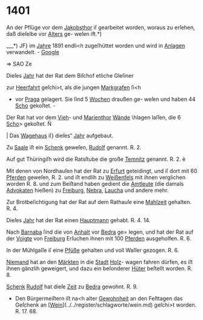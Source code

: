 # 1401

An der Pfſüge vor dem [Jakobsthor](../../register/worte/jakobsthor.md) iſ gearbeitet
worden, woraus zu erſehen, daß dieſelbe vor [Alters](../../register/worte/alters.md) ge-
weſen ift.*)

___*) JF} im [Jahre](../../register/worte/jahre.md) 1891 endli<h zugeſhüttet worden und wird
in [Anlagen](../../register/orte/anlagen.md) verwandelt. -
[Google](../../register/worte/google.md)


=> SAO Ze

Dieſes [Jahr](../../register/worte/jahr.md) hat der Rat dem Biſchof etliche Gleſiner

zur [Heerfahrt](../../register/worte/heerfahrt.md) geſchi>t, als die jungen [Markgrafen](../../register/worte/markgrafen.md) ſi<h
- vor [Praga](../../register/worte/praga.md) gelagert. Sie ſind 5 [Wochen](../../register/worte/wochen.md) draußen ge-
weſen und haben 44 [Scho](../../register/worte/scho.md) gekoſtet. -

Der Rat hat vor dem [Vieh](../../register/worte/vieh.md)- und [Marienthor](../../register/worte/marienthor.md) [Wände](../../register/worte/wände.md)
\hlagen laſſen, die 6 [Scho](../../register/worte/scho.md)> gekoſtet. Ñ

| Das [Wagehaus](../../register/worte/wagehaus.md) iſ} dieſes“ [Jahr](../../register/worte/jahr.md) aufgebaut.

Zu [Saale](../../register/worte/saale.md) iſt ein [Schenk](../../register/worte/schenk.md) geweſen, [Rudolf](../../register/worte/rudolf.md) genannt. R. 2.

Auf gut Thüringiſh wird die Ratsſtube die große
[Temnitz](../../register/worte/temnitz.md) genannt. R. 2. è

Mit denen von Nordhauſen hat der Rat zu [Erfurt](../../register/orte/erfurt.md)
geteidingt, und iſ dort mit 60 [Pferden](../../register/worte/pferden.md) geweſen, R. 2.
und iſt endlih zu [Weißenfels](../../register/orte/weißenfels.md) mit ihnen verglichen worden
R. 8. und zum Beiſtand haben gedient die [Amtleute](../../register/worte/amtleute.md) (die
damals [Advokaten](../../register/worte/advokaten.md) hießen) zu [Freiburg](../../register/orte/freiburg.md), [Nebra](../../register/worte/nebra.md), [Laucha](../../register/worte/laucha.md)
und andere mehr.

Zur Brotbeſichtigung hat der Rat auf dem Rathauſe
eine [Mahlzeit](../../register/worte/mahlzeit.md) gehalten. R. 4.

Dieſes [Jahr](../../register/worte/jahr.md) hat der Rat einen [Hauptmann](../../register/worte/hauptmann.md) gehabt.
R. 4. 14.

Nach [Barnaba](../../register/worte/barnaba.md) ſind die von [Anhalt](../../register/orte/anhalt.md) vor [Bedra](../../register/orte/bedra.md) ge=
legen, und hat der Rat auf der [Voigte](../../register/worte/voigte.md) von [Freiburg](../../register/orte/freiburg.md)
Erſuchen ihnen mit 100 [Pferden](../../register/worte/pferden.md) ausgeholfen. R. 6.

In der Mühlgaſſe iſ eine [Pfüße](../../register/worte/pfüße.md) gehalten und voll
Waſſer gezogen. R. 6.

[Niemand](../../register/worte/niemand.md) hat an den [Märkten](../../register/worte/märkten.md) in die [Stadt](../../register/worte/stadt.md) [Holz](../../register/worte/holz.md)-
wagen fahren dürfen, es iſt ihnen gänzlih geweigert, und
dazu ein beſonderer [Hüter](../../register/worte/hüter.md) beſtellt worden. R. 8.

[Schenk](../../register/worte/schenk.md) [Rudolf](../../register/worte/rudolf.md) hat dieſe [Zeit](../../register/worte/zeit.md) zu [Bedra](../../register/orte/bedra.md) gewohnt. R. 9.

- Den Bürgermeiſtern iſt na<h alter [Gewohnheit](../../register/worte/gewohnheit.md) an den
Feſttagen das Geſchenk an [[Wein](../../register/worte/wein.md)](../../register/schlagworte/wein.md) geſchi>t worden. R. 17. 68.

